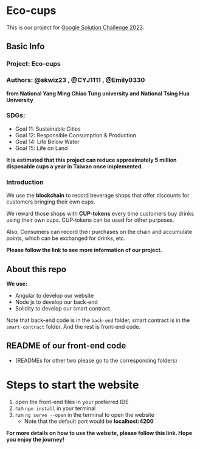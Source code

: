 # Eco-cups
This is our project for [Google Solution Challenge 2023](https://developers.google.com/community/gdsc-solution-challenge).

## Basic Info
### Project: Eco-cups
### Authors: @skwiz23 , @CYJ1111 , @Emily0330
**from National Yang Ming Chiao Tung university and National Tsing Hua University**
### SDGs: 
* Goal 11: Sustainable Cities
* Goal 12: Responsible Consumption & Production
* Goal 14: Life Below Water
* Goal 15: Life on Land

**It is estimated that this project can reduce approximately 5 million disposable cups a year in Taiwan once implemented.**

### Introduction

We use the **blockchain** to record beverage shops that offer discounts for customers bringing their own cups.

We reward those shops with **CUP-tokens** every time customers buy drinks using their own cups. CUP-tokens can be used for other purposes.

Also, Consumers can record their purchases on the chain and accumulate points, which can be exchanged for drinks, etc.

**Please follow the link to see more information of our project.**

## About this repo
**We use:**
+ Angular to develop our website
+ Node js to develop our back-end
+ Solidity to develop our smart contract

Note that back-end code is in the `back-end` folder, smart contract is in the `smart-contract` folder. And the rest is front-end code.

## README of our front-end code
* (READMEs for other two please go to the corresponding folders)
# Steps to start the website
1. open the front-end files in your preferred IDE
2. run `npm install` in your terminal
3. run `ng serve --open` in the terminal to open the website
    * Note that the default port would be **localhost:4200**

**For more details on how to use the website, please follow this link. Hope you enjoy the journey!**
